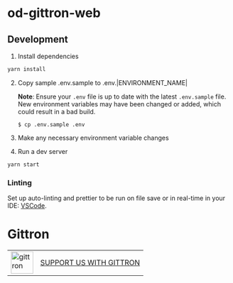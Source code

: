 # od-gittron-web

## Development

1. Install dependencies

```bash
yarn install
```

2. Copy sample .env.sample to .env.|ENVIRONMENT_NAME|

   **Note**: Ensure your `.env` file is up to date with the latest `.env.sample` file. New environment variables may
   have been changed or added, which could result in a bad build.

   ```
   $ cp .env.sample .env
   ```

3. Make any necessary environment variable changes

4. Run a dev server

```bash
yarn start
```

### Linting

Set up auto-linting and prettier to be run on file save or in real-time in your IDE:
[VSCode](https://marketplace.visualstudio.com/items?itemName=esbenp.prettier-vscode).

# Gittron

<table border="0"><tr>  <td><a href="https://gittron.me/bots/0xf1fcf6233e6637a2ea47ee253da18bf3"><img src="https://s3.amazonaws.com/od-flat-svg/0xf1fcf6233e6637a2ea47ee253da18bf3.png" alt="gittron" width="50"/></a></td><td><a href="https://gittron.me/bots/0xf1fcf6233e6637a2ea47ee253da18bf3">SUPPORT US WITH GITTRON</a></td></tr></table>
